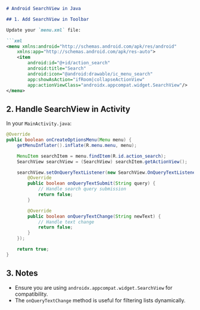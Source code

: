 
```markdown
# Android SearchView in Java

## 1. Add SearchView in Toolbar

Update your `menu.xml` file:

```xml
<menu xmlns:android="http://schemas.android.com/apk/res/android"
    xmlns:app="http://schemas.android.com/apk/res-auto">
    <item
        android:id="@+id/action_search"
        android:title="Search"
        android:icon="@android:drawable/ic_menu_search"
        app:showAsAction="ifRoom|collapseActionView"
        app:actionViewClass="androidx.appcompat.widget.SearchView"/>
</menu>
```

## 2. Handle SearchView in Activity

In your `MainActivity.java`:

```java
@Override
public boolean onCreateOptionsMenu(Menu menu) {
    getMenuInflater().inflate(R.menu.menu, menu);

    MenuItem searchItem = menu.findItem(R.id.action_search);
    SearchView searchView = (SearchView) searchItem.getActionView();

    searchView.setOnQueryTextListener(new SearchView.OnQueryTextListener() {
        @Override
        public boolean onQueryTextSubmit(String query) {
            // Handle search query submission
            return false;
        }

        @Override
        public boolean onQueryTextChange(String newText) {
            // Handle text change
            return false;
        }
    });

    return true;
}
```

## 3. Notes

- Ensure you are using `androidx.appcompat.widget.SearchView` for compatibility.
- The `onQueryTextChange` method is useful for filtering lists dynamically.

```
